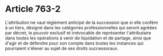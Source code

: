 # Article 763-2

L'attribution ne vaut règlement anticipé de la succession que si elle confère à un tiers, désigné dans les catégories professionnelles qui seront agréées par décret, le pouvoir exclusif et irrévocable de représenter l'attributaire dans toutes les opérations à venir de liquidation et de partage, ainsi que d'agir et de défendre pour son compte dans toutes les instances qui pourraient s'élever au sujet de ses droits successoraux.
